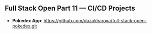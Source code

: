 ## Full Stack Open Part 11 — CI/CD Projects


- **Pokedex App**: https://github.com/dazakharova/full-stack-open-pokedex.git
